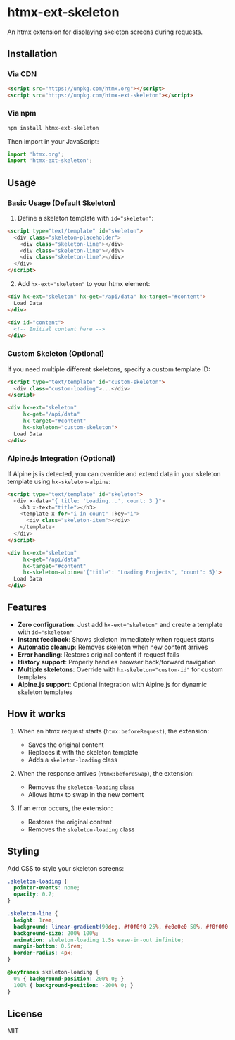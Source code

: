 # htmx-ext-skeleton

An htmx extension for displaying skeleton screens during requests.

## Installation

### Via CDN

```html
<script src="https://unpkg.com/htmx.org"></script>
<script src="https://unpkg.com/htmx-ext-skeleton"></script> 
```

### Via npm

```bash
npm install htmx-ext-skeleton
```

Then import in your JavaScript:

```javascript
import 'htmx.org';
import 'htmx-ext-skeleton';
```

## Usage

### Basic Usage (Default Skeleton)

1. Define a skeleton template with `id="skeleton"`:

```html
<script type="text/template" id="skeleton">
  <div class="skeleton-placeholder">
    <div class="skeleton-line"></div>
    <div class="skeleton-line"></div>
    <div class="skeleton-line"></div>
  </div>
</script>
```

2. Add `hx-ext="skeleton"` to your htmx element:

```html
<div hx-ext="skeleton" hx-get="/api/data" hx-target="#content">
  Load Data
</div>

<div id="content">
  <!-- Initial content here -->
</div>
```

### Custom Skeleton (Optional)

If you need multiple different skeletons, specify a custom template ID:

```html
<script type="text/template" id="custom-skeleton">
  <div class="custom-loading">...</div>
</script>

<div hx-ext="skeleton"
     hx-get="/api/data"
     hx-target="#content"
     hx-skeleton="custom-skeleton">
  Load Data
</div>
```

### Alpine.js Integration (Optional)

If Alpine.js is detected, you can override and extend data in your skeleton template using `hx-skeleton-alpine`:

```html
<script type="text/template" id="skeleton">
  <div x-data="{ title: 'Loading...', count: 3 }">
    <h3 x-text="title"></h3>
    <template x-for="i in count" :key="i">
      <div class="skeleton-item"></div>
    </template>
  </div>
</script>

<div hx-ext="skeleton"
     hx-get="/api/data"
     hx-target="#content"
     hx-skeleton-alpine='{"title": "Loading Projects", "count": 5}'>
  Load Data
</div>
```
## Features

- **Zero configuration**: Just add `hx-ext="skeleton"` and create a template with `id="skeleton"`
- **Instant feedback**: Shows skeleton immediately when request starts
- **Automatic cleanup**: Removes skeleton when new content arrives
- **Error handling**: Restores original content if request fails
- **History support**: Properly handles browser back/forward navigation
- **Multiple skeletons**: Override with `hx-skeleton="custom-id"` for custom templates
- **Alpine.js support**: Optional integration with Alpine.js for dynamic skeleton templates

## How it works

1. When an htmx request starts (`htmx:beforeRequest`), the extension:
   - Saves the original content
   - Replaces it with the skeleton template
   - Adds a `skeleton-loading` class

2. When the response arrives (`htmx:beforeSwap`), the extension:
   - Removes the `skeleton-loading` class
   - Allows htmx to swap in the new content

3. If an error occurs, the extension:
   - Restores the original content
   - Removes the `skeleton-loading` class

## Styling

Add CSS to style your skeleton screens:

```css
.skeleton-loading {
  pointer-events: none;
  opacity: 0.7;
}

.skeleton-line {
  height: 1rem;
  background: linear-gradient(90deg, #f0f0f0 25%, #e0e0e0 50%, #f0f0f0 75%);
  background-size: 200% 100%;
  animation: skeleton-loading 1.5s ease-in-out infinite;
  margin-bottom: 0.5rem;
  border-radius: 4px;
}

@keyframes skeleton-loading {
  0% { background-position: 200% 0; }
  100% { background-position: -200% 0; }
}
```

## License

MIT
